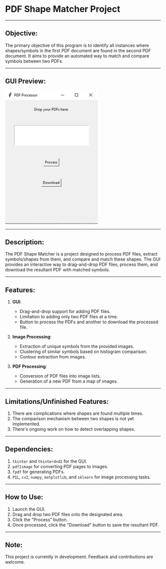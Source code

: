 
# PDF Shape Matcher Project

---

## Objective:

The primary objective of this program is to identify all instances where shapes/symbols in the first PDF document are found in the second PDF document. It aims to provide an automated way to match and compare symbols between two PDFs.

---

## GUI Preview:

![GUI Preview](GUI.png)

---

## Description:

The PDF Shape Matcher is a project designed to process PDF files, extract symbols/shapes from them, and compare and match these shapes. The GUI provides an interactive way to drag-and-drop PDF files, process them, and download the resultant PDF with matched symbols.

---

## Features:

1. **GUI**:
   - Drag-and-drop support for adding PDF files.
   - Limitation to adding only two PDF files at a time.
   - Button to process the PDFs and another to download the processed file.

2. **Image Processing**:
   - Extraction of unique symbols from the provided images.
   - Clustering of similar symbols based on histogram comparison.
   - Contour extraction from images.
  
3. **PDF Processing**:
   - Conversion of PDF files into image lists.
   - Generation of a new PDF from a map of images.

---

## Limitations/Unfinished Features:

1. There are complications where shapes are found multiple times.
2. The comparison mechanism between two shapes is not yet implemented.
3. There's ongoing work on how to detect overlapping shapes.

---

## Dependencies:

1. `tkinter` and `tkinterdnd2` for the GUI.
2. `pdf2image` for converting PDF pages to images.
3. `fpdf` for generating PDFs.
4. `PIL`, `cv2`, `numpy`, `matplotlib`, and `sklearn` for image processing tasks.

---

## How to Use:

1. Launch the GUI.
2. Drag and drop two PDF files onto the designated area.
3. Click the "Process" button.
4. Once processed, click the "Download" button to save the resultant PDF.

---

## Note:

This project is currently in development. Feedback and contributions are welcome.

